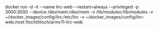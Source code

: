 docker run -d
           -it
           --name lirc-web
           --restart=always
           --privileged
           -p 3000:3000
           --device /dev/mem:/dev/mem
           -v /lib/modules:/lib/modules
           -v ~/docker_images/config/lirc:/etc/lirc
           -v ~/docker_images/config/lirc-web:/root
           flochtililoch/armv7l-lirc-web
